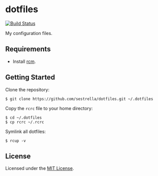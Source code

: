 # dotfiles

[![Build Status](https://travis-ci.org/sestrella/dotfiles.svg?branch=master)](https://travis-ci.org/sestrella/dotfiles)

My configuration files.

## Requirements

- Install [rcm](https://github.com/thoughtbot/rcm).

## Getting Started

Clone the repository:

```
$ git clone https://github.com/sestrella/dotfiles.git ~/.dotfiles
```

Copy the `rcrc` file to your home directory:

```
$ cd ~/.dotfiles
$ cp rcrc ~/.rcrc
```

Symlink all dotfiles:

```
$ rcup -v
```

## License

Licensed under the [MIT License](LICENSE).
